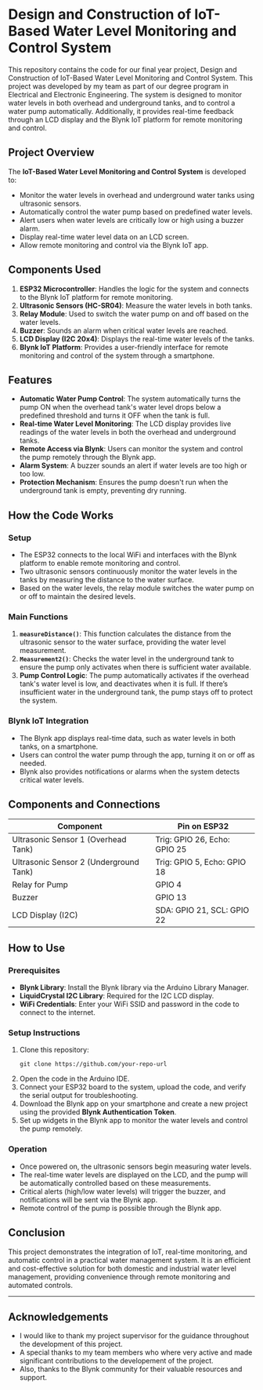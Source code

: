 # Design and Construction of IoT-Based Water Level Monitoring and Control System

This repository contains the code for our final year project, Design and Construction of IoT-Based Water Level Monitoring and Control System. This project was developed by my team as part of our degree program in Electrical and Electronic Engineering. The system is designed to monitor water levels in both overhead and underground tanks, and to control a water pump automatically. Additionally, it provides real-time feedback through an LCD display and the Blynk IoT platform for remote monitoring and control.

## Project Overview

The **IoT-Based Water Level Monitoring and Control System** is developed to:
- Monitor the water levels in overhead and underground water tanks using ultrasonic sensors.
- Automatically control the water pump based on predefined water levels.
- Alert users when water levels are critically low or high using a buzzer alarm.
- Display real-time water level data on an LCD screen.
- Allow remote monitoring and control via the Blynk IoT app.

## Components Used

1. **ESP32 Microcontroller**: Handles the logic for the system and connects to the Blynk IoT platform for remote monitoring.
2. **Ultrasonic Sensors (HC-SR04)**: Measure the water levels in both tanks.
3. **Relay Module**: Used to switch the water pump on and off based on the water levels.
4. **Buzzer**: Sounds an alarm when critical water levels are reached.
5. **LCD Display (I2C 20x4)**: Displays the real-time water levels of the tanks.
6. **Blynk IoT Platform**: Provides a user-friendly interface for remote monitoring and control of the system through a smartphone.

## Features

- **Automatic Water Pump Control**: The system automatically turns the pump ON when the overhead tank's water level drops below a predefined threshold and turns it OFF when the tank is full.
- **Real-time Water Level Monitoring**: The LCD display provides live readings of the water levels in both the overhead and underground tanks.
- **Remote Access via Blynk**: Users can monitor the system and control the pump remotely through the Blynk app.
- **Alarm System**: A buzzer sounds an alert if water levels are too high or too low.
- **Protection Mechanism**: Ensures the pump doesn't run when the underground tank is empty, preventing dry running.

## How the Code Works

### Setup
- The ESP32 connects to the local WiFi and interfaces with the Blynk platform to enable remote monitoring and control.
- Two ultrasonic sensors continuously monitor the water levels in the tanks by measuring the distance to the water surface.
- Based on the water levels, the relay module switches the water pump on or off to maintain the desired levels.

### Main Functions
1. **`measureDistance()`**: This function calculates the distance from the ultrasonic sensor to the water surface, providing the water level measurement.
2. **`Measurement2()`**: Checks the water level in the underground tank to ensure the pump only activates when there is sufficient water available.
3. **Pump Control Logic**: The pump automatically activates if the overhead tank's water level is low, and deactivates when it is full. If there’s insufficient water in the underground tank, the pump stays off to protect the system.

### Blynk IoT Integration
- The Blynk app displays real-time data, such as water levels in both tanks, on a smartphone.
- Users can control the water pump through the app, turning it on or off as needed.
- Blynk also provides notifications or alarms when the system detects critical water levels.

## Components and Connections

| Component            | Pin on ESP32  |
|----------------------|---------------|
| Ultrasonic Sensor 1 (Overhead Tank) | Trig: GPIO 26, Echo: GPIO 25 |
| Ultrasonic Sensor 2 (Underground Tank) | Trig: GPIO 5, Echo: GPIO 18  |
| Relay for Pump        | GPIO 4        |
| Buzzer                | GPIO 13       |
| LCD Display (I2C)     | SDA: GPIO 21, SCL: GPIO 22 |

## How to Use

### Prerequisites
- **Blynk Library**: Install the Blynk library via the Arduino Library Manager.
- **LiquidCrystal I2C Library**: Required for the I2C LCD display.
- **WiFi Credentials**: Enter your WiFi SSID and password in the code to connect to the internet.

### Setup Instructions
1. Clone this repository:
   ```
   git clone https://github.com/your-repo-url
   ```
2. Open the code in the Arduino IDE.
3. Connect your ESP32 board to the system, upload the code, and verify the serial output for troubleshooting.
4. Download the Blynk app on your smartphone and create a new project using the provided **Blynk Authentication Token**.
5. Set up widgets in the Blynk app to monitor the water levels and control the pump remotely.

### Operation
- Once powered on, the ultrasonic sensors begin measuring water levels.
- The real-time water levels are displayed on the LCD, and the pump will be automatically controlled based on these measurements.
- Critical alerts (high/low water levels) will trigger the buzzer, and notifications will be sent via the Blynk app.
- Remote control of the pump is possible through the Blynk app.

## Conclusion

This project demonstrates the integration of IoT, real-time monitoring, and automatic control in a practical water management system. It is an efficient and cost-effective solution for both domestic and industrial water level management, providing convenience through remote monitoring and automated controls.

---

## Acknowledgements

- I would like to thank my project supervisor for the guidance throughout the development of this project.
- A special thanks to my team members who where very active and made significant contributions to the developement of the project.
- Also, thanks to the Blynk community for their valuable resources and support.